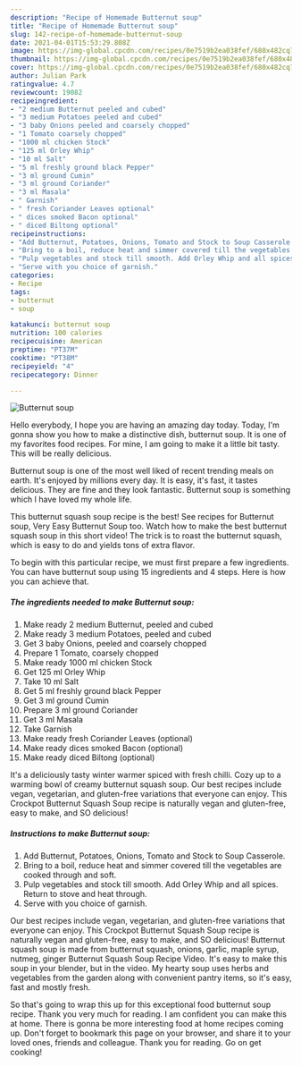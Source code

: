 ```yaml
---
description: "Recipe of Homemade Butternut soup"
title: "Recipe of Homemade Butternut soup"
slug: 142-recipe-of-homemade-butternut-soup
date: 2021-04-01T15:53:29.808Z
image: https://img-global.cpcdn.com/recipes/0e7519b2ea038fef/680x482cq70/butternut-soup-recipe-main-photo.jpg
thumbnail: https://img-global.cpcdn.com/recipes/0e7519b2ea038fef/680x482cq70/butternut-soup-recipe-main-photo.jpg
cover: https://img-global.cpcdn.com/recipes/0e7519b2ea038fef/680x482cq70/butternut-soup-recipe-main-photo.jpg
author: Julian Park
ratingvalue: 4.7
reviewcount: 19082
recipeingredient:
- "2 medium Butternut peeled and cubed"
- "3 medium Potatoes peeled and cubed"
- "3 baby Onions peeled and coarsely chopped"
- "1 Tomato coarsely chopped"
- "1000 ml chicken Stock"
- "125 ml Orley Whip"
- "10 ml Salt"
- "5 ml freshly ground black Pepper"
- "3 ml ground Cumin"
- "3 ml ground Coriander"
- "3 ml Masala"
- " Garnish"
- " fresh Coriander Leaves optional"
- " dices smoked Bacon optional"
- " diced Biltong optional"
recipeinstructions:
- "Add Butternut, Potatoes, Onions, Tomato and Stock to Soup Casserole."
- "Bring to a boil, reduce heat and simmer covered till the vegetables are cooked through and soft."
- "Pulp vegetables and stock till smooth. Add Orley Whip and all spices. Return to stove and heat through."
- "Serve with you choice of garnish."
categories:
- Recipe
tags:
- butternut
- soup

katakunci: butternut soup 
nutrition: 100 calories
recipecuisine: American
preptime: "PT37M"
cooktime: "PT38M"
recipeyield: "4"
recipecategory: Dinner

---
```



![Butternut soup](https://img-global.cpcdn.com/recipes/0e7519b2ea038fef/680x482cq70/butternut-soup-recipe-main-photo.jpg)

Hello everybody, I hope you are having an amazing day today. Today, I'm gonna show you how to make a distinctive dish, butternut soup. It is one of my favorites food recipes. For mine, I am going to make it a little bit tasty. This will be really delicious.

Butternut soup is one of the most well liked of recent trending meals on earth. It's enjoyed by millions every day. It is easy, it's fast, it tastes delicious. They are fine and they look fantastic. Butternut soup is something which I have loved my whole life.

This butternut squash soup recipe is the best! See recipes for Butternut soup, Very Easy Butternut Soup too. Watch how to make the best butternut squash soup in this short video! The trick is to roast the butternut squash, which is easy to do and yields tons of extra flavor.


To begin with this particular recipe, we must first prepare a few ingredients. You can have butternut soup using 15 ingredients and 4 steps. Here is how you can achieve that.

<!--inarticleads1-->

##### The ingredients needed to make Butternut soup:

1. Make ready 2 medium Butternut, peeled and cubed
1. Make ready 3 medium Potatoes, peeled and cubed
1. Get 3 baby Onions, peeled and coarsely chopped
1. Prepare 1 Tomato, coarsely chopped
1. Make ready 1000 ml chicken Stock
1. Get 125 ml Orley Whip
1. Take 10 ml Salt
1. Get 5 ml freshly ground black Pepper
1. Get 3 ml ground Cumin
1. Prepare 3 ml ground Coriander
1. Get 3 ml Masala
1. Take  Garnish
1. Make ready  fresh Coriander Leaves (optional)
1. Make ready  dices smoked Bacon (optional)
1. Make ready  diced Biltong (optional)


It&#39;s a deliciously tasty winter warmer spiced with fresh chilli. Cozy up to a warming bowl of creamy butternut squash soup. Our best recipes include vegan, vegetarian, and gluten-free variations that everyone can enjoy. This Crockpot Butternut Squash Soup recipe is naturally vegan and gluten-free, easy to make, and SO delicious! 

<!--inarticleads2-->

##### Instructions to make Butternut soup:

1. Add Butternut, Potatoes, Onions, Tomato and Stock to Soup Casserole.
1. Bring to a boil, reduce heat and simmer covered till the vegetables are cooked through and soft.
1. Pulp vegetables and stock till smooth. Add Orley Whip and all spices. Return to stove and heat through.
1. Serve with you choice of garnish.


Our best recipes include vegan, vegetarian, and gluten-free variations that everyone can enjoy. This Crockpot Butternut Squash Soup recipe is naturally vegan and gluten-free, easy to make, and SO delicious! Butternut squash soup is made from butternut squash, onions, garlic, maple syrup, nutmeg, ginger Butternut Squash Soup Recipe Video. It&#39;s easy to make this soup in your blender, but in the video. My hearty soup uses herbs and vegetables from the garden along with convenient pantry items, so it&#39;s easy, fast and mostly fresh. 

So that's going to wrap this up for this exceptional food butternut soup recipe. Thank you very much for reading. I am confident you can make this at home. There is gonna be more interesting food at home recipes coming up. Don't forget to bookmark this page on your browser, and share it to your loved ones, friends and colleague. Thank you for reading. Go on get cooking!
